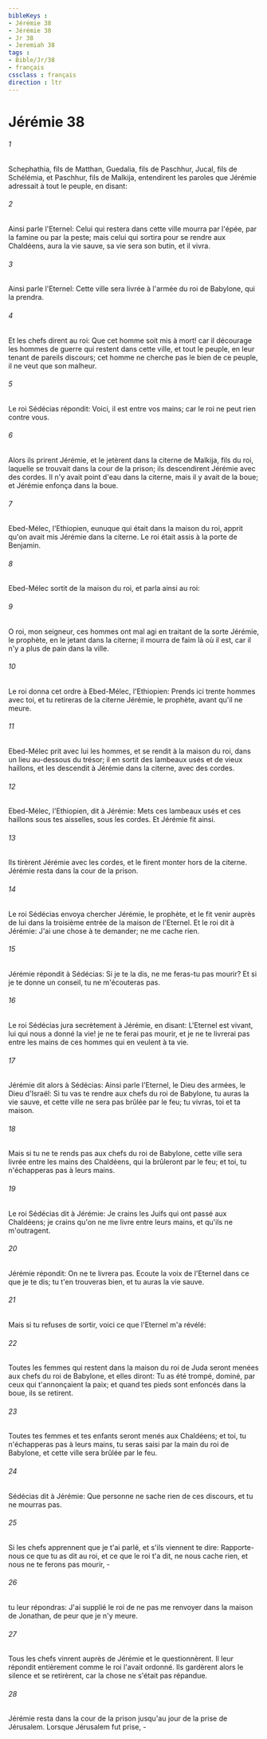 ```yaml
---
bibleKeys : 
- Jérémie 38
- Jérémie 38
- Jr 38
- Jeremiah 38
tags : 
- Bible/Jr/38
- français
cssclass : français
direction : ltr
---
```


# Jérémie 38

###### 1
Schephathia, fils de Matthan, Guedalia, fils de Paschhur, Jucal, fils de Schélémia, et Paschhur, fils de Malkija, entendirent les paroles que Jérémie adressait à tout le peuple, en disant:
###### 2
Ainsi parle l'Eternel: Celui qui restera dans cette ville mourra par l'épée, par la famine ou par la peste; mais celui qui sortira pour se rendre aux Chaldéens, aura la vie sauve, sa vie sera son butin, et il vivra.
###### 3
Ainsi parle l'Eternel: Cette ville sera livrée à l'armée du roi de Babylone, qui la prendra.
###### 4
Et les chefs dirent au roi: Que cet homme soit mis à mort! car il décourage les hommes de guerre qui restent dans cette ville, et tout le peuple, en leur tenant de pareils discours; cet homme ne cherche pas le bien de ce peuple, il ne veut que son malheur.
###### 5
Le roi Sédécias répondit: Voici, il est entre vos mains; car le roi ne peut rien contre vous.
###### 6
Alors ils prirent Jérémie, et le jetèrent dans la citerne de Malkija, fils du roi, laquelle se trouvait dans la cour de la prison; ils descendirent Jérémie avec des cordes. Il n'y avait point d'eau dans la citerne, mais il y avait de la boue; et Jérémie enfonça dans la boue.
###### 7
Ebed-Mélec, l'Ethiopien, eunuque qui était dans la maison du roi, apprit qu'on avait mis Jérémie dans la citerne. Le roi était assis à la porte de Benjamin.
###### 8
Ebed-Mélec sortit de la maison du roi, et parla ainsi au roi:
###### 9
O roi, mon seigneur, ces hommes ont mal agi en traitant de la sorte Jérémie, le prophète, en le jetant dans la citerne; il mourra de faim là où il est, car il n'y a plus de pain dans la ville.
###### 10
Le roi donna cet ordre à Ebed-Mélec, l'Ethiopien: Prends ici trente hommes avec toi, et tu retireras de la citerne Jérémie, le prophète, avant qu'il ne meure.
###### 11
Ebed-Mélec prit avec lui les hommes, et se rendit à la maison du roi, dans un lieu au-dessous du trésor; il en sortit des lambeaux usés et de vieux haillons, et les descendit à Jérémie dans la citerne, avec des cordes.
###### 12
Ebed-Mélec, l'Ethiopien, dit à Jérémie: Mets ces lambeaux usés et ces haillons sous tes aisselles, sous les cordes. Et Jérémie fit ainsi.
###### 13
Ils tirèrent Jérémie avec les cordes, et le firent monter hors de la citerne. Jérémie resta dans la cour de la prison.
###### 14
Le roi Sédécias envoya chercher Jérémie, le prophète, et le fit venir auprès de lui dans la troisième entrée de la maison de l'Eternel. Et le roi dit à Jérémie: J'ai une chose à te demander; ne me cache rien.
###### 15
Jérémie répondit à Sédécias: Si je te la dis, ne me feras-tu pas mourir? Et si je te donne un conseil, tu ne m'écouteras pas.
###### 16
Le roi Sédécias jura secrètement à Jérémie, en disant: L'Eternel est vivant, lui qui nous a donné la vie! je ne te ferai pas mourir, et je ne te livrerai pas entre les mains de ces hommes qui en veulent à ta vie.
###### 17
Jérémie dit alors à Sédécias: Ainsi parle l'Eternel, le Dieu des armées, le Dieu d'Israël: Si tu vas te rendre aux chefs du roi de Babylone, tu auras la vie sauve, et cette ville ne sera pas brûlée par le feu; tu vivras, toi et ta maison.
###### 18
Mais si tu ne te rends pas aux chefs du roi de Babylone, cette ville sera livrée entre les mains des Chaldéens, qui la brûleront par le feu; et toi, tu n'échapperas pas à leurs mains.
###### 19
Le roi Sédécias dit à Jérémie: Je crains les Juifs qui ont passé aux Chaldéens; je crains qu'on ne me livre entre leurs mains, et qu'ils ne m'outragent.
###### 20
Jérémie répondit: On ne te livrera pas. Ecoute la voix de l'Eternel dans ce que je te dis; tu t'en trouveras bien, et tu auras la vie sauve.
###### 21
Mais si tu refuses de sortir, voici ce que l'Eternel m'a révélé:
###### 22
Toutes les femmes qui restent dans la maison du roi de Juda seront menées aux chefs du roi de Babylone, et elles diront: Tu as été trompé, dominé, par ceux qui t'annonçaient la paix; et quand tes pieds sont enfoncés dans la boue, ils se retirent.
###### 23
Toutes tes femmes et tes enfants seront menés aux Chaldéens; et toi, tu n'échapperas pas à leurs mains, tu seras saisi par la main du roi de Babylone, et cette ville sera brûlée par le feu.
###### 24
Sédécias dit à Jérémie: Que personne ne sache rien de ces discours, et tu ne mourras pas.
###### 25
Si les chefs apprennent que je t'ai parlé, et s'ils viennent te dire: Rapporte-nous ce que tu as dit au roi, et ce que le roi t'a dit, ne nous cache rien, et nous ne te ferons pas mourir, -
###### 26
tu leur répondras: J'ai supplié le roi de ne pas me renvoyer dans la maison de Jonathan, de peur que je n'y meure.
###### 27
Tous les chefs vinrent auprès de Jérémie et le questionnèrent. Il leur répondit entièrement comme le roi l'avait ordonné. Ils gardèrent alors le silence et se retirèrent, car la chose ne s'était pas répandue.
###### 28
Jérémie resta dans la cour de la prison jusqu'au jour de la prise de Jérusalem. Lorsque Jérusalem fut prise, -
